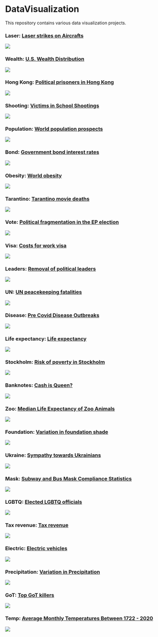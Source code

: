 # DataVisualization
This repository contains various data visualization projects.

### Laser: [Laser strikes on Aircrafts](https://github.com/gilbertfontana/DataVisualization/tree/main/Laser)
![](https://github.com/gilbertfontana/DataVisualization/blob/main/Laser/Laser.png)

### Wealth: [U.S. Wealth Distribution](https://github.com/gilbertfontana/DataVisualization/tree/main/Wealth)
![](https://github.com/gilbertfontana/DataVisualization/blob/main/Wealth/Wealth.png)

### Hong Kong: [Political prisoners in Hong Kong](https://github.com/gilbertfontana/DataVisualization/tree/main/Hongkong)
![](https://github.com/gilbertfontana/DataVisualization/blob/main/Hongkong/Hongkong.png)

### Shooting: [Victims in School Shootings](https://github.com/gilbertfontana/DataVisualization/tree/main/Shooting)
![](https://github.com/gilbertfontana/DataVisualization/blob/main/Shooting/Shooting.png)

### Population: [World population prospects](https://github.com/gilbertfontana/DataVisualization/tree/main/Population)
![](https://github.com/gilbertfontana/DataVisualization/blob/main/Population/Population.png)

### Bond: [Government bond interest rates](https://github.com/gilbertfontana/DataVisualization/tree/main/Bond)
![](https://github.com/gilbertfontana/DataVisualization/blob/main/Bond/Bond.png)

### Obesity: [World obesity](https://github.com/gilbertfontana/DataVisualization/tree/main/Obesity)
![](https://github.com/gilbertfontana/DataVisualization/blob/main/Obesity/Obesity.png)

### Tarantino: [Tarantino movie deaths](https://github.com/gilbertfontana/DataVisualization/tree/main/Tarantino)
![](https://github.com/gilbertfontana/DataVisualization/blob/main/Tarantino/Tarantino.png)

### Vote: [Political fragmentation in the EP election](https://github.com/gilbertfontana/DataVisualization/tree/main/Vote)
![](https://github.com/gilbertfontana/DataVisualization/blob/main/Vote/Vote.png)

### Visa: [Costs for work visa](https://github.com/gilbertfontana/DataVisualization/tree/main/Visa)
![](https://github.com/gilbertfontana/DataVisualization/blob/main/Visa/Visa.png)

### Leaders: [Removal of political leaders](https://github.com/gilbertfontana/DataVisualization/tree/main/Leaders)
![](https://github.com/gilbertfontana/DataVisualization/blob/main/Leaders/Leaders.png)

### UN: [UN peacekeeping fatalities](https://github.com/gilbertfontana/DataVisualization/tree/main/UN)
![](https://github.com/gilbertfontana/DataVisualization/blob/main/UN/UN.png)

### Disease: [Pre Covid Disease Outbreaks](https://github.com/gilbertfontana/DataVisualization/tree/main/Disease)
![](https://github.com/gilbertfontana/DataVisualization/blob/main/Disease/Disease.png)

### Life expectancy: [Life expectancy](https://github.com/gilbertfontana/DataVisualization/tree/main/Lifeexp)
![](https://github.com/gilbertfontana/DataVisualization/blob/main/Lifeexp/Lifeexp.png)

### Stockholm: [Risk of poverty in Stockholm](https://github.com/gilbertfontana/DataVisualization/tree/main/Stockholm)
![](https://github.com/gilbertfontana/DataVisualization/blob/main/Stockholm/Stockholm.png)

### Banknotes: [Cash is Queen?](https://github.com/gilbertfontana/DataVisualization/tree/main/Banknotes)
![](https://github.com/gilbertfontana/DataVisualization/blob/main/Banknotes/Banknotes.png)

### Zoo: [Median Life Expectancy of Zoo Animals](https://github.com/gilbertfontana/DataVisualization/tree/main/Zoo)
![](https://github.com/gilbertfontana/DataVisualization/blob/main/Zoo/Zoo.png)

### Foundation: [Variation in foundation shade](https://github.com/gilbertfontana/DataVisualization/tree/main/Foundation)
![](https://github.com/gilbertfontana/DataVisualization/blob/main/Foundation/Foundation.png)

### Ukraine: [Sympathy towards Ukrainians](https://github.com/gilbertfontana/DataVisualization/tree/main/Ukraine)
![](https://github.com/gilbertfontana/DataVisualization/blob/main/Ukraine/Ukraine.png)

### Mask: [Subway and Bus Mask Compliance Statistics](https://github.com/gilbertfontana/DataVisualization/tree/main/Mask)
![](https://github.com/gilbertfontana/DataVisualization/blob/main/Mask/Mask.png)

### LGBTQ: [Elected LGBTQ officials](https://github.com/gilbertfontana/DataVisualization/tree/main/LGBTQ)
![](https://github.com/gilbertfontana/DataVisualization/blob/main/LGBTQ/LGBTQ.png)

### Tax revenue: [Tax revenue](https://github.com/gilbertfontana/DataVisualization/tree/main/Tax)
![](https://github.com/gilbertfontana/DataVisualization/blob/main/Tax/tax.png)

### Electric: [Electric vehicles](https://github.com/gilbertfontana/DataVisualization/tree/main/Electric)
![](https://github.com/gilbertfontana/DataVisualization/blob/main/Electric/electric.png)

### Precipitation: [Variation in Precipitation](https://github.com/gilbertfontana/DataVisualization/tree/main/Rain)
![](https://github.com/gilbertfontana/DataVisualization/blob/main/Rain/rain.png)

### GoT: [Top GoT killers](https://github.com/gilbertfontana/DataVisualization/tree/main/GoT)
![](https://github.com/gilbertfontana/DataVisualization/blob/main/GoT/GoT.png)

### Temp: [Average Monthly Temperatures Between 1722 - 2020](https://github.com/gilbertfontana/DataVisualization/tree/main/Temp)
![](https://github.com/gilbertfontana/DataVisualization/blob/main/Temp/temp.png)
